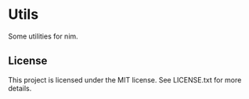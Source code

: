 # Utils
Some utilities for nim.

## License
This project is licensed under the MIT license. See LICENSE.txt for more details.
